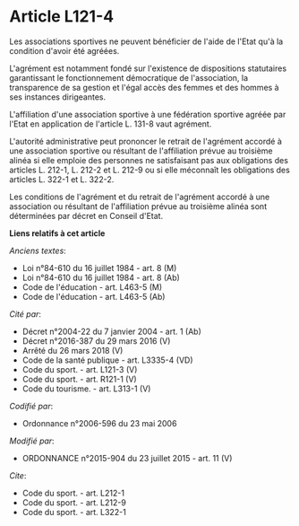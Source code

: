 # Article L121-4

Les associations sportives ne peuvent bénéficier de l'aide de l'Etat qu'à la condition d'avoir été agréées. 

L'agrément est notamment fondé sur l'existence de dispositions statutaires garantissant le fonctionnement démocratique de
l'association, la transparence de sa gestion et l'égal accès des femmes et des hommes à ses instances dirigeantes. 

L'affiliation d'une association sportive à une fédération sportive agréée par l'Etat en application de l'article L. 131-8
vaut agrément. 

L'autorité administrative peut prononcer le retrait de l'agrément accordé à une association sportive ou résultant de
l'affiliation prévue au troisième alinéa si elle emploie des personnes ne satisfaisant pas aux obligations des articles L.
212-1, L. 212-2 et L. 212-9 ou si elle méconnaît les obligations des articles L. 322-1 et L. 322-2.

Les conditions de l'agrément et du retrait de l'agrément accordé à une association ou résultant de l'affiliation prévue au
troisième alinéa sont déterminées par décret en Conseil d'Etat.

**Liens relatifs à cet article**

_Anciens textes_:

  - Loi n°84-610 du 16 juillet 1984 - art. 8 (M)
  - Loi n°84-610 du 16 juillet 1984 - art. 8 (Ab)
  - Code de l'éducation - art. L463-5 (M)
  - Code de l'éducation - art. L463-5 (Ab)

_Cité par_:

  - Décret n°2004-22 du 7 janvier 2004 - art. 1 (Ab)
  - Décret n°2016-387 du 29 mars 2016 (V)
  - Arrêté du 26 mars 2018 (V)
  - Code de la santé publique - art. L3335-4 (VD)
  - Code du sport. - art. L121-3 (V)
  - Code du sport. - art. R121-1 (V)
  - Code du tourisme. - art. L313-1 (V)

_Codifié par_:

  - Ordonnance n°2006-596 du 23 mai 2006

_Modifié par_:

  - ORDONNANCE n°2015-904 du 23 juillet 2015 - art. 11 (V)

_Cite_:

  - Code du sport. - art. L212-1
  - Code du sport. - art. L212-9
  - Code du sport. - art. L322-1
